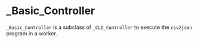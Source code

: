 # _Basic_Controller

`_Basic_Controller` is a subclass of `_CLI_Controller` to execute the `csv2json` program in a worker. 
